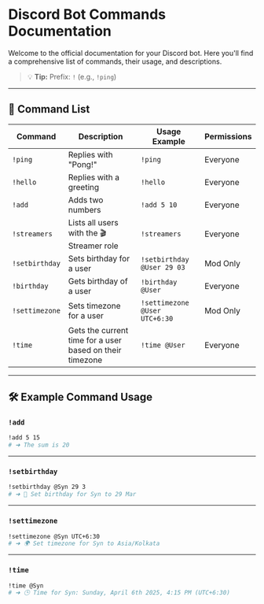 
# Discord Bot Commands Documentation

Welcome to the official documentation for your Discord bot. Here you'll find a comprehensive list of commands, their usage, and descriptions.

> 💡 **Tip:** Prefix: `!` (e.g., `!ping`)

---

## 📜 Command List

| Command         | Description                                              | Usage Example                              | Permissions |
|-----------------|----------------------------------------------------------|--------------------------------------------|-------------|
| `!ping`         | Replies with "Pong!"                                     | `!ping`                                    | Everyone    |
| `!hello`        | Replies with a greeting                                  | `!hello`                                   | Everyone    |
| `!add`          | Adds two numbers                                         | `!add 5 10`                                | Everyone    |
| `!streamers`    | Lists all users with the 🎬 Streamer role                | `!streamers`                               | Everyone    |
| `!setbirthday`  | Sets birthday for a user                                 | `!setbirthday @User 29 03`                 | Mod Only    |
| `!birthday`     | Gets birthday of a user                                  | `!birthday @User`                          | Everyone    |
| `!settimezone`  | Sets timezone for a user                                 | `!settimezone @User UTC+6:30`              | Mod Only    |
| `!time`         | Gets the current time for a user based on their timezone | `!time @User`                              | Everyone    |

---

## 🛠️ Example Command Usage

### `!add`

```bash
!add 5 15
# ➜ The sum is 20
```

---

### `!setbirthday`

```bash
!setbirthday @Syn 29 3
# ➜ 🎉 Set birthday for Syn to 29 Mar
```

---

### `!settimezone`

```bash
!settimezone @Syn UTC+6:30
# ➜ 🌍 Set timezone for Syn to Asia/Kolkata
```

---

### `!time`

```bash
!time @Syn
# ➜ 🕒 Time for Syn: Sunday, April 6th 2025, 4:15 PM (UTC+6:30)
```
